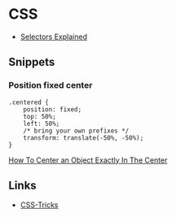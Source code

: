 # CSS

- [Selectors Explained](https://hugogiraudel.github.io/selectors-explained/)

## Snippets

### Position fixed center

```
.centered {
    position: fixed;
    top: 50%;
    left: 50%;
    /* bring your own prefixes */
    transform: translate(-50%, -50%);
}
```

[How To Center an Object Exactly In The Center](https://css-tricks.com/quick-css-trick-how-to-center-an-object-exactly-in-the-center/)

## Links

- [CSS-Tricks](https://css-tricks.com/)
